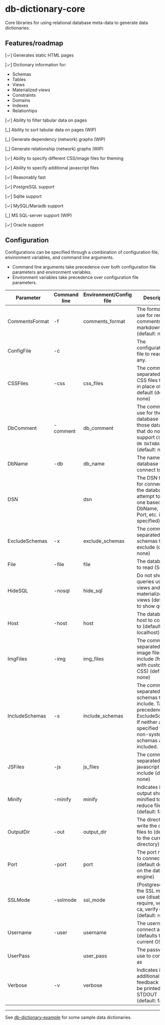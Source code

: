 # db-dictionary-core

Core libraries for using relational database meta-data to generate data dictionaries.

## Features/roadmap

 [✓] Generates static HTML pages

 [✓] Dictionary information for:

   * Schemas
   * Tables
   * Views
   * Materialized views
   * Constraints
   * Domains
   * Indexes
   * Relationhips

 [✓] Ability to filter tabular data on pages

 [_] Ability to sort tabular data on pages (WIP)

 [_] Generate dependency (network) graphs (WIP)

 [_] Generate relationship (network) graphs (WIP)

 [✓] Ability to specify different CSS/image files for theming

 [✓] Ability to specify additional javascript files

 [✓] Reasonably fast

 [✓] PostgreSQL support

 [✓] Sqlite support

 [✓] MySQL/Mariadb support

 [_] MS SQL-server support (WIP)

 [✓] Oracle support

## Configuration

Configurations can be specified through a combination of configuration file, environment variables, and command line arguments.

 * Command line arguments take precedence over both configuration file parameters and environment variables.
 * Environment variables take precedence over configuration file parameters.

| Parameter      | Command line | Environment/Config file | Description |
| -------------- | ------------ | ----------------------- | ----------- |
| CommentsFormat | -f           | comments_format         | The formatter to use for rendering comments {none, markdown} (default: none) |
| ConfigFile     | -c           |                         | The configurations file to read, if any. |
| CSSFiles       | -css         | css_files               | The comma-separated list of CSS files to use in place of the default (default: none) |
| DbComment      | -comment     | db_comment              | The comment to use for the database (for those databases that do not support ```COMMENT ON DATABASE ...```) (default: none) |
| DbName         | -db          | db_name                 | The name of the database to connect to |
| DSN            |              | dsn                     | The DSN to use for connecting to the database (will attempt to create one based on DbName, Host, Port, etc. if not specified) |
| ExcludeSchemas | -x           | exclude_schemas         | The comma-separated list of schemas to exclude (default: none) |
| File           | -file        | file                    | The database file to read (Sqlite) |
| HideSQL        | -nosql       | hide_sql                | Do not show the queries used for views and materialized views (default is to show queries) |
| Host           | -host        | host                    | The database host to connect to (default: localhost) |
| ImgFiles       | -img         | img_files               | The comma-separated list of image files to include (for use with custom CSS) (default: none) |
| IncludeSchemas | -s           | include_schemas         | The comma-separated list of schemas to include. Takes precedence over ExcludeSchemas. If neither are specified than all non-system schemas are included. |
| JSFiles        | -js          | js_files                | The comma-separated list of javascript files to include (default: none) |
| Minify         | -minify      | minify                  | Indicates if the output should be minified to reduce files size (default: false)
| OutputDir      | -out         | output_dir              | The directory to write the output files to (defaults to the current directory) |
| Port           | -port        | port                    | The port number to connect to (default depends on the database engine) |
| SSLMode        | -sslmode     | ssl_mode                | (Postgresql) Set the SSL mode to use {disable, require, verify-ca, verify-full} (default: require) |
| Username       | -user        | username                | The username to connect as (defaults to the current OS user) |
| UserPass       |              | user_pass               | The password to use to connect as |
| Verbose        | -v           | verbose                 | Indicates if additional feedback should be printed to STDOUT (default: false) |

----

See [db-dictionary-example](https://github.com/gsiems/db-dictionary-example) for some sample data dictionaries.
